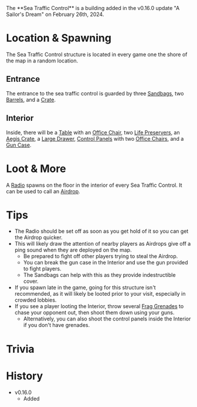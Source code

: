 <Stub />
The **Sea Traffic Control** is a building added in the v0.16.0 update "A Sailor's Dream" on February 26th, 2024.

# Location & Spawning

The Sea Traffic Control structure is located in every game one the shore of the map in a random location.

## Entrance
The entrance to the sea traffic control is guarded by three [Sandbags](/obstacles/sandbags), two [Barrels](/obstacles/barrel), and a [Crate](/obstacles/crate).

## Interior

Inside, there will be a [Table](/obstacles/table) with an [Office Chair](/obstacles/office_chair), two [Life Preservers](/obstacle/life_preserver), an [Aegis Crate](/obstacles/crate), a [Large Drawer](/obstacles/drawers), [Control Panels](/obstacle/control_panel) with two [Office Chairs](/obstacles/office_chair), and a [Gun Case](/obstacles/gun_case).

# Loot & More

A [Radio](/weapons/guns/radio) spawns on the floor in the interior of every Sea Traffic Control. It can be used to call an [Airdrop](/obstacles/airdrops). 

# Tips

- The Radio should be set off as soon as you get hold of it so you can get the Airdrop quicker.
- This will likely draw the attention of nearby players as Airdrops give off a ping sound when they are deployed on the map.
  - Be prepared to fight off other players trying to steal the Airdrop.
  - You can break the gun case in the Interior and use the gun provided to fight players.
  - The Sandbags can help with this as they provide indestructible cover.
- If you spawn late in the game, going for this structure isn't recommended, as it will likely be looted prior to your visit, especially in crowded lobbies.
- If you see a player looting the Interior, throw several [Frag Grenades](/weapons/throwables/frag_grenade) to chase your opponent out, then shoot them down using your guns.
  - Alternatively, you can also shoot the control panels inside the Interior if you don't have grenades.

# Trivia

# History

- v0.16.0
  - Added
